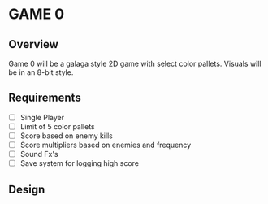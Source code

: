 # GAME 0

## Overview

Game 0 will be a galaga style 2D game with select color pallets. Visuals will be in an 8-bit style.

## Requirements

- [ ] Single Player
- [ ] Limit of 5 color pallets
- [ ] Score based on enemy kills
- [ ] Score multipliers based on enemies and frequency
- [ ] Sound Fx's
- [ ] Save system for logging high score

## Design

